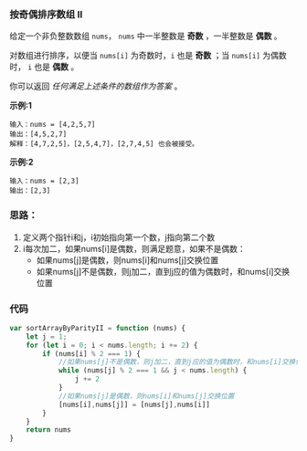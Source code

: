 ###  按奇偶排序数组 II

给定一个非负整数数组 `nums`， `nums` 中一半整数是 **奇数** ，一半整数是 **偶数** 。

对数组进行排序，以便当 `nums[i]` 为奇数时，`i` 也是 **奇数** ；当 `nums[i]` 为偶数时， `i` 也是 **偶数** 。

你可以返回 *任何满足上述条件的数组作为答案* 。

**示例:1**

```
输入：nums = [4,2,5,7]
输出：[4,5,2,7]
解释：[4,7,2,5]，[2,5,4,7]，[2,7,4,5] 也会被接受。
```

**示例:2**

```
输入：nums = [2,3]
输出：[2,3]
```

### 思路：

1. 定义两个指针i和j，i初始指向第一个数，j指向第二个数
2. i每次加二，如果nums[i]是偶数，则满足题意，如果不是偶数：
   - 如果nums[j]是偶数，则nums[i]和nums[j]交换位置
   - 如果nums[j]不是偶数，则j加二，直到j应的值为偶数时，和nums[i]交换位置



### 代码

```js
var sortArrayByParityII = function (nums) {
    let j = 1;
    for (let i = 0; i < nums.length; i += 2) {
        if (nums[i] % 2 === 1) {
            //如果nums[j]不是偶数，则j加二，直到j应的值为偶数时，和nums[i]交换位置
            while (nums[j] % 2 === 1 && j < nums.length) {
                j += 2
            }
            //如果nums[j]是偶数，则nums[i]和nums[j]交换位置
            [nums[i],nums[j]] = [nums[j],nums[i]]
        }
    }
    return nums
}
```



